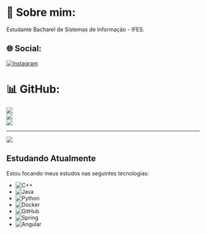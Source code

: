 #  👤 Sobre mim:
Estudante Bacharel de Sistemas de Informação - IFES.

## 🌐 Social:
[![Instagram](https://img.shields.io/badge/Instagram-%23E4405F.svg?logo=Instagram&logoColor=white)](https://instagram.com/borge_s_) 

# 📊 GitHub:
![](https://github-readme-stats.vercel.app/api?username=BorgesGh&theme=dark&hide_border=false&include_all_commits=true&count_private=false)<br/>
![](https://github-readme-streak-stats.herokuapp.com/?user=BorgesGh&theme=dark&hide_border=false)<br/>
![](https://github-readme-stats.vercel.app/api/top-langs/?username=BorgesGh&theme=dark&hide_border=false&include_all_commits=true&count_private=false&layout=compact)

---
[![](https://visitcount.itsvg.in/api?id=BorgesGh&icon=0&color=0)](https://visitcount.itsvg.in)

## Estudando Atualmente
Estou focando meus estudos nas seguintes tecnologias:

- ![C++](https://img.shields.io/badge/C++-00599C?style=for-the-badge&logo=cplusplus&logoColor=white) 
- ![Java](https://img.shields.io/badge/Java-007396?style=for-the-badge&logo=java&logoColor=white) 
- ![Python](https://img.shields.io/badge/Python-3776AB?style=for-the-badge&logo=python&logoColor=white) 
- ![Docker](https://img.shields.io/badge/Docker-2496ED?style=for-the-badge&logo=docker&logoColor=white) 
- ![GitHub](https://img.shields.io/badge/GitHub-181717?style=for-the-badge&logo=github&logoColor=white) 
- ![Spring](https://img.shields.io/badge/Spring-6DB33F?style=for-the-badge&logo=spring&logoColor=white) 
- ![Angular](https://img.shields.io/badge/Angular-DD0031?style=for-the-badge&logo=angular&logoColor=white) 
